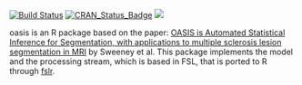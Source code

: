 [![Build Status](https://travis-ci.org/muschellij2/oasis.svg?branch=master)](https://travis-ci.org/muschellij2/oasis)
[![CRAN_Status_Badge](http://www.r-pkg.org/badges/version/oasis)](http://cran.rstudio.com/web/packages/oasis/index.html)
[![](http://cranlogs.r-pkg.org/badges/grand-total/oasis)](http://cran.rstudio.com/web/packages/oasis/index.html)


oasis is an R package based on the paper: [OASIS is Automated Statistical Inference for Segmentation, with applications to multiple sclerosis lesion segmentation in MRI](http://dx.doi.org/10.1016/j.nicl.2013.03.002) by Sweeney et al.  This package implements the model and the processing stream, which is based in FSL, that is ported to R through [fslr](https://journal.r-project.org/archive/2015-1/muschelli-sweeney-lindquist-etal.pdf).